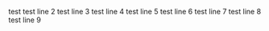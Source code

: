 test
test line 2
test line 3
test line 4
test line 5
test line 6
test line 7
test line 8
test line 9

